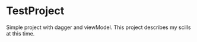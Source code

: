 # TestProject

Simple project with dagger and viewModel. This project describes my scills at this time.

